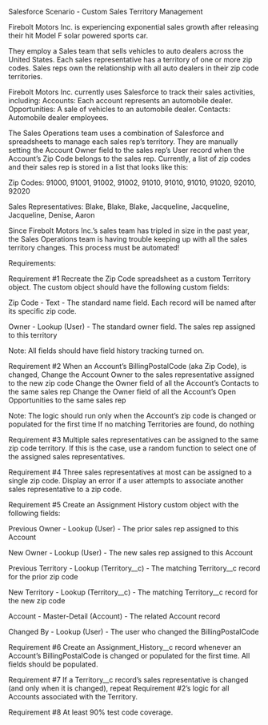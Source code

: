 Salesforce Scenario - Custom Sales Territory Management

Firebolt Motors Inc. is experiencing exponential sales growth after releasing their hit Model F solar powered sports car. 

They employ a Sales team that sells vehicles to auto dealers across the United States. Each sales representative has a territory of one or more zip codes. Sales reps own the relationship with all auto dealers in their zip code territories.

Firebolt Motors Inc. currently uses Salesforce to track their sales activities, including:
Accounts: Each account represents an automobile dealer.
Opportunities: A sale of vehicles to an automobile dealer.
Contacts: Automobile dealer employees.

The Sales Operations team uses a combination of Salesforce and spreadsheets to manage each sales rep’s territory. They are manually setting the Account Owner field to the sales rep’s User record when the Account’s Zip Code belongs to the sales rep. Currently, a list of zip codes and their sales rep is stored in a list that looks like this:

Zip Codes:
91000,
91001,
91002,
91002,
91010,
91010,
91010,
91020,
92010,
92020

Sales Representatives:
Blake,
Blake,
Blake,
Jacqueline,
Jacqueline,
Jacqueline,
Denise,
Aaron


Since Firebolt Motors Inc.’s sales team has tripled in size in the past year, the Sales Operations team is having trouble keeping up with all the sales territory changes. This process must be automated!

Requirements: 

Requirement #1    Recreate the Zip Code spreadsheet as a custom Territory object. The custom object should have the following custom fields:

Zip Code -
Text -
The standard name field. Each record will be named after its specific zip code.

Owner -
Lookup (User) -
The standard owner field. The sales rep assigned to this territory


Note: All fields should have field history tracking turned on.

Requirement #2 When an Account’s BillingPostalCode (aka Zip Code), is changed, 
Change the Account Owner to the sales representative assigned to the new zip code
Change the Owner field of all the Account’s Contacts to the same sales rep 
Change the Owner field of all the Account’s Open Opportunities to the same sales rep

Note: 
The logic should run only when the Account’s zip code is changed or populated for the first time
If no matching Territories are found, do nothing 

Requirement #3 Multiple sales representatives can be assigned to the same zip code territory. If this is the case, use a random function to select one of the assigned sales representatives.

Requirement #4 Three sales representatives at most can be assigned to a single zip code. Display an error if a user attempts to associate another sales representative to a zip code.

Requirement #5 Create an Assignment History custom object with the following fields:


Previous Owner -
Lookup (User) -
The prior sales rep assigned to this Account

New Owner -
Lookup (User) -
The new sales rep assigned to this Account

Previous Territory -
Lookup (Territory__c) -
The matching Territory__c record for the prior zip code

New Territory -
Lookup (Territory__c) -
The matching Territory__c record for the new zip code

Account -
Master-Detail (Account) -
The related Account record

Changed By -
Lookup (User) -
The user who changed the BillingPostalCode


Requirement #6 Create an Assignment_History__c record whenever an Account’s BillingPostalCode is changed or populated for the first time. All fields should be populated.

Requirement #7 If a Territory__c record’s sales representative is changed (and only when it is changed), repeat Requirement #2’s logic for all Accounts associated with the Territory.

Requirement #8 At least 90% test code coverage.
